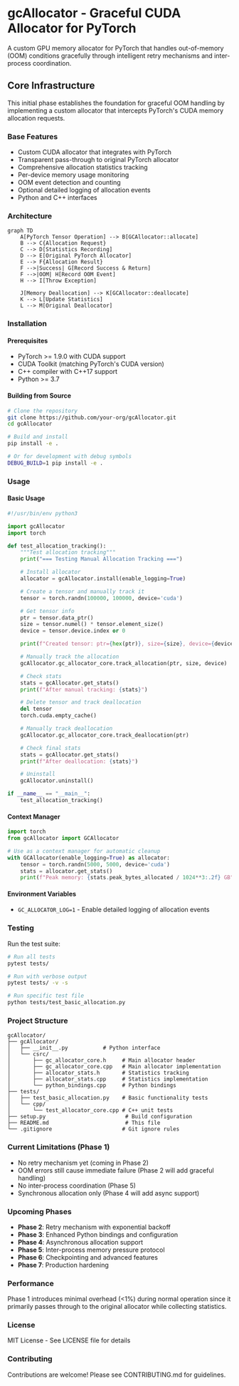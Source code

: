 # gcAllocator - Graceful CUDA Allocator for PyTorch

A custom GPU memory allocator for PyTorch that handles out-of-memory (OOM) conditions gracefully through intelligent retry mechanisms and inter-process coordination.

## Core Infrastructure

This initial phase establishes the foundation for graceful OOM handling by implementing a custom allocator that intercepts PyTorch's CUDA memory allocation requests.

### Base Features

-  Custom CUDA allocator that integrates with PyTorch
-  Transparent pass-through to original PyTorch allocator
-  Comprehensive allocation statistics tracking
-  Per-device memory usage monitoring
-  OOM event detection and counting
-  Optional detailed logging of allocation events
-  Python and C++ interfaces

### Architecture

```mermaid
graph TD
    A[PyTorch Tensor Operation] --> B[GCAllocator::allocate]
    B --> C{Allocation Request}
    C --> D[Statistics Recording]
    D --> E[Original PyTorch Allocator]
    E --> F{Allocation Result}
    F -->|Success| G[Record Success & Return]
    F -->|OOM| H[Record OOM Event]
    H --> I[Throw Exception]
    
    J[Memory Deallocation] --> K[GCAllocator::deallocate]
    K --> L[Update Statistics]
    L --> M[Original Deallocator]
```

### Installation

#### Prerequisites

- PyTorch >= 1.9.0 with CUDA support
- CUDA Toolkit (matching PyTorch's CUDA version)
- C++ compiler with C++17 support
- Python >= 3.7

#### Building from Source

```bash
# Clone the repository
git clone https://github.com/your-org/gcAllocator.git
cd gcAllocator

# Build and install
pip install -e .

# Or for development with debug symbols
DEBUG_BUILD=1 pip install -e .
```

### Usage

#### Basic Usage

```python
#!/usr/bin/env python3

import gcAllocator
import torch

def test_allocation_tracking():
    """Test allocation tracking"""
    print("=== Testing Manual Allocation Tracking ===")

    # Install allocator
    allocator = gcAllocator.install(enable_logging=True)

    # Create a tensor and manually track it
    tensor = torch.randn(100000, 100000, device='cuda')

    # Get tensor info
    ptr = tensor.data_ptr()
    size = tensor.numel() * tensor.element_size()
    device = tensor.device.index or 0

    print(f"Created tensor: ptr={hex(ptr)}, size={size}, device={device}")

    # Manually track the allocation
    gcAllocator.gc_allocator_core.track_allocation(ptr, size, device)

    # Check stats
    stats = gcAllocator.get_stats()
    print(f"After manual tracking: {stats}")

    # Delete tensor and track deallocation
    del tensor
    torch.cuda.empty_cache()

    # Manually track deallocation
    gcAllocator.gc_allocator_core.track_deallocation(ptr)

    # Check final stats
    stats = gcAllocator.get_stats()
    print(f"After deallocation: {stats}")

    # Uninstall
    gcAllocator.uninstall()

if __name__ == "__main__":
    test_allocation_tracking()
```

#### Context Manager

```python
import torch
from gcAllocator import GCAllocator

# Use as a context manager for automatic cleanup
with GCAllocator(enable_logging=True) as allocator:
    tensor = torch.randn(5000, 5000, device='cuda')
    stats = allocator.get_stats()
    print(f"Peak memory: {stats.peak_bytes_allocated / 1024**3:.2f} GB")
```

#### Environment Variables

- `GC_ALLOCATOR_LOG=1` - Enable detailed logging of allocation events

### Testing

Run the test suite:

```bash
# Run all tests
pytest tests/

# Run with verbose output
pytest tests/ -v -s

# Run specific test file
python tests/test_basic_allocation.py
```

### Project Structure

```
gcAllocator/
├── gcAllocator/
│   ├── __init__.py           # Python interface
│   └── csrc/
│       ├── gc_allocator_core.h     # Main allocator header
│       ├── gc_allocator_core.cpp   # Main allocator implementation
│       ├── allocator_stats.h       # Statistics tracking
│       ├── allocator_stats.cpp     # Statistics implementation
│       └── python_bindings.cpp     # Python bindings
├── tests/
│   ├── test_basic_allocation.py    # Basic functionality tests
│   └── cpp/
│       └── test_allocator_core.cpp # C++ unit tests
├── setup.py                         # Build configuration
├── README.md                        # This file
└── .gitignore                      # Git ignore rules
```

### Current Limitations (Phase 1)

- No retry mechanism yet (coming in Phase 2)
- OOM errors still cause immediate failure (Phase 2 will add graceful handling)
- No inter-process coordination (Phase 5)
- Synchronous allocation only (Phase 4 will add async support)

### Upcoming Phases

- **Phase 2**: Retry mechanism with exponential backoff
- **Phase 3**: Enhanced Python bindings and configuration
- **Phase 4**: Asynchronous allocation support
- **Phase 5**: Inter-process memory pressure protocol
- **Phase 6**: Checkpointing and advanced features
- **Phase 7**: Production hardening

### Performance

Phase 1 introduces minimal overhead (<1%) during normal operation since it primarily passes through to the original allocator while collecting statistics.

### License

MIT License - See LICENSE file for details

### Contributing

Contributions are welcome! Please see CONTRIBUTING.md for guidelines.
```

